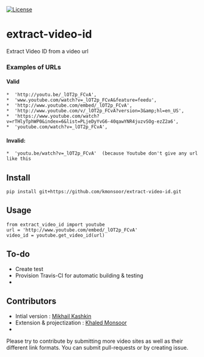 [![License](https://img.shields.io/badge/license-MIT-blue.svg)](http://kmonsoor.mit-license.org/)

# extract-video-id
Extract Video ID from a video url

### Examples of URLs

####  Valid

    *  'http://youtu.be/_lOT2p_FCvA',
    *  'www.youtube.com/watch?v=_lOT2p_FCvA&feature=feedu',
    *  'http://www.youtube.com/embed/_lOT2p_FCvA',
    *  'http://www.youtube.com/v/_lOT2p_FCvA?version=3&amp;hl=en_US',
    *  'https://www.youtube.com/watch?v=rTHlyTphWP0&index=6&list=PLjeDyYvG6-40qawYNR4juzvSOg-ezZ2a6',
    *  'youtube.com/watch?v=_lOT2p_FCvA',
      
####  Invalid:

    *  'youtu.be/watch?v=_lOT2p_FCvA'  (because Youtube don't give any url like this
    
## Install
    
    pip install git+https://github.com/kmonsoor/extract-video-id.git

## Usage

    from extract_video_id import youtube
    url = 'http://www.youtube.com/embed/_lOT2p_FCvA'
    video_id = youtube.get_video_id(url)


## To-do

* Create test
* Provision Travis-CI for automatic building & testing
* 

## Contributors

 * Intial version :  [Mikhail Kashkin](http://stackoverflow.com/users/85739/mikhail-kashkin)
 * Extension & projectization : [Khaled Monsoor](http://github.com/kmonsoor)
 * 

Please try to contribute by submitting more video sites as well as their different link formats. You can submit pull-requests or by creating issue.
